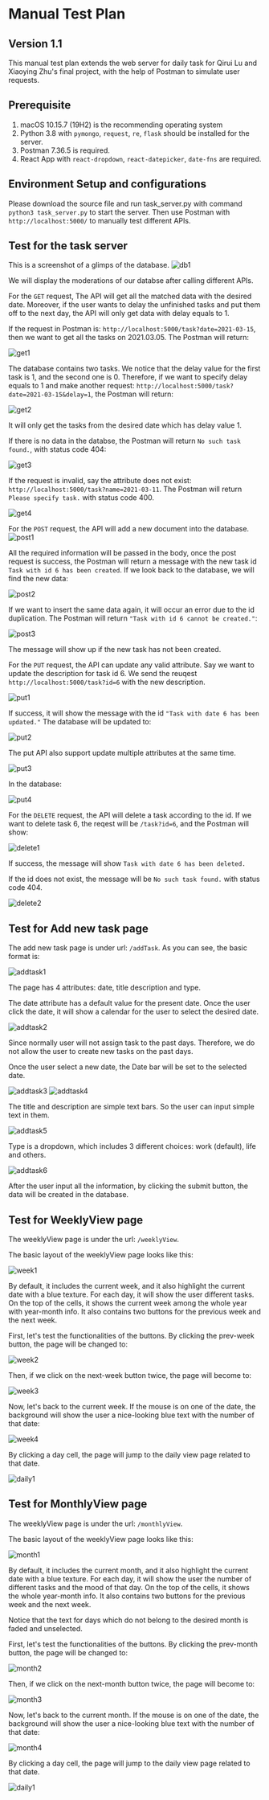 # Manual Test Plan

## Version 1.1

This manual test plan extends the web server for daily task for Qirui Lu and Xiaoying Zhu's final project, with the help of Postman to simulate user requests.

## Prerequisite

1. macOS 10.15.7 (19H2) is the recommending operating system
2. Python 3.8 with `pymongo`, `request`, `re`, `flask` should be installed for the server.
3. Postman 7.36.5 is required.
4. React App with `react-dropdown`, `react-datepicker`, `date-fns` are required.

## Environment Setup and configurations

Please download the source file and run task_server.py with command `python3 task_server.py` to start the server. Then use Postman with `http://localhost:5000/` to manually test different APIs.

## Test for the task server

This is a screenshot of a glimps of the database.
![db1](screen_shots/db1.png "db1")

We will display the moderations of our databse after calling different APIs.

For the `GET` request, The API will get all the matched data with the desired date. Moreover, if the user wants to delay the unfinished tasks and put them off to the next day, the API will only get data with delay equals to 1.

If the request in Postman is: `http://localhost:5000/task?date=2021-03-15`, then we want to get all the tasks on 2021.03.05. The Postman will return:

![get1](screen_shots/get1.png "get1")

The database contains two tasks. We notice that the delay value for the first task is 1, and the second one is 0. Therefore, if we want to specify delay equals to 1 and make another request: `http://localhost:5000/task?date=2021-03-15&delay=1`, the Postman will return:

![get2](screen_shots/get2.png "get2")

It will only get the tasks from the desired date which has delay value 1.

If there is no data in the databse, the Postman will return `No such task found.`, with status code 404:

![get3](screen_shots/get3.png "get3")

If the request is invalid, say the attribute does not exist: `http://localhost:5000/task?name=2021-03-11`. The Postman will return `Please specify task.` with status code 400.

![get4](screen_shots/get4.png "get4")

For the `POST` request, the API will add a new document into the database.
![post1](screen_shots/post1.png "post1")

All the required information will be passed in the body, once the post request is success, the Postman will return a message with the new task id `Task with id 6 has been created`. If we look back to the database, we will find the new data:

![post2](screen_shots/post2.png "post2")

If we want to insert the same data again, it will occur an error due to the id duplication. The Postman will return `"Task with id 6 cannot be created."`:

![post3](screen_shots/post3.png "post3")

The message will show up if the new task has not been created.

For the `PUT` request, the API can update any valid attribute. Say we want to update the description for task id 6. We send the reuqest `http://localhost:5000/task?id=6` with the new description.

![put1](screen_shots/put1.png "put1")

If success, it will show the message with the id `"Task with date 6 has been updated."` The database will be updated to:

![put2](screen_shots/put2.png "put2")

The put API also support update multiple attributes at the same time.

![put3](screen_shots/put3.png "put3")

In the database:

![put4](screen_shots/put4.png "put4")

For the `DELETE` request, the API will delete a task according to the id. If we want to delete task 6, the reqest will be `/task?id=6`, and the Postman will show:

![delete1](screen_shots/delete.png "delete1")

If success, the message will show `Task with date 6 has been deleted.`

If the id does not exist, the message will be `No such task found.` with status code 404.

![delete2](screen_shots/delete2.png "delete2")

## Test for Add new task page

The add new task page is under url: `/addTask`. As you can see, the basic format is:

![addtask1](screen_shots/addtask1.png "addtask1")

The page has 4 attributes: date, title description and type.

The date attribute has a default value for the present date. Once the user click the date, it will show a calendar for the user to select the desired date.

![addtask2](screen_shots/addtask2.png "addtask2")

Since normally user will not assign task to the past days. Therefore, we do not allow the user to create new tasks on the past days.

Once the user select a new date, the Date bar will be set to the selected date.

![addtask3](screen_shots/addtask3.png "addtask3")
![addtask4](screen_shots/addtask4.png "addtask4")

The title and description are simple text bars. So the user can input simple text in them.

![addtask5](screen_shots/addtask5.png "addtask5")

Type is a dropdown, which includes 3 different choices: work (default), life and others.

![addtask6](screen_shots/addtask6.png "addtask6")

After the user input all the information, by clicking the submit button, the data will be created in the database.

## Test for WeeklyView page

The weeklyView page is under the url: `/weeklyView`.

The basic layout of the weeklyView page looks like this:

![week1](screen_shots/week1.png "week1")

By default, it includes the current week, and it also highlight the current date with a blue texture. For each day, it will show the user different tasks. On the top of the cells, it shows the current week among the whole year with year-month info. It also contains two buttons for the previous week and the next week.

First, let's test the functionalities of the buttons. By clicking the prev-week button, the page will be changed to:

![week2](screen_shots/week2.png "week2")

Then, if we click on the next-week button twice, the page will become to:

![week3](screen_shots/week3.png "week3")

Now, let's back to the current week.
If the mouse is on one of the date, the background will show the user a nice-looking blue text with the number of that date:

![week4](screen_shots/week4.png "week4")

By clicking a day cell, the page will jump to the daily view page related to that date.

![daily1](screen_shots/daily1.png "daily1")

## Test for MonthlyView page

The weeklyView page is under the url: `/monthlyView`.

The basic layout of the weeklyView page looks like this:

![month1](screen_shots/month1.png "month1")

By default, it includes the current month, and it also highlight the current date with a blue texture. For each day, it will show the user the number of different tasks and the mood of that day. On the top of the cells, it shows the whole year-month info. It also contains two buttons for the previous week and the next week.

Notice that the text for days which do not belong to the desired month is faded and unselected.

First, let's test the functionalities of the buttons. By clicking the prev-month button, the page will be changed to:

![month2](screen_shots/month2.png "month2")

Then, if we click on the next-month button twice, the page will become to:

![month3](screen_shots/month3.png "month3")

Now, let's back to the current month.
If the mouse is on one of the date, the background will show the user a nice-looking blue text with the number of that date:

![month4](screen_shots/month4.png "month4")

By clicking a day cell, the page will jump to the daily view page related to that date.

![daily1](screen_shots/daily1.png "daily1")
